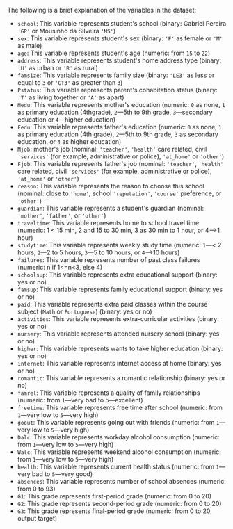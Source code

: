 The following is a brief explanation of the variables in the dataset:

- `school`: This variable represents student's school (binary: Gabriel Pereira `'GP'` or Mousinho da Silveira `'MS'`)
- `sex`: This variable represents student's sex (binary: `'F'` as female or `'M'` as male)
- `age`: This variable represents student's age (numeric: from `15` to `22`)
- `address`: This variable represents student's home address type (binary: `'U'` as urban or `'R'` as rural)
- `famsize`: This variable represents family size (binary: `'LE3'` as less or equal to `3` or `'GT3'` as greater than `3`)
- `Pstatus`: This variable represents parent's cohabitation status (binary: `'T'` as living together or `'A'` as apart)
- `Medu`: This variable represents mother's education (numeric: `0` as none, `1` as primary education (4thgrade), `2`—5th to 9th grade, `3`—secondary education or `4`—higher education)
- `Fedu`: This variable represents father's education (numeric: `0` as none, `1` as primary education (4th grade), `2`—5th to 9th grade, `3` as secondary education, or `4` as higher education)
- `Mjob`: mother's job (nominal: `'teacher'`, `'health'` care related, civil `'services'` (for example, administrative or police), `'at_home'` or `'other'`)
- `Fjob`: This variable represents father's job (nominal: `'teacher'`, `'health'` care related, civil `'services'` (for example, administrative or police), `'at_home'` or `'other'`)
- `reason`: This variable represents the reason to choose this school (nominal: close to `'home'`, school `'reputation'`, `'course'` preference, or `'other'`)
- `guardian`: This variable represents a student's guardian (nominal: `'mother'`, `'father'`, or `'other'`)
- `traveltime`: This variable represents home to school travel time (numeric: 1 < 15 min, 2 and 15 to 30 min, 3 as 30 min to 1 hour, or 4—>1 hour)
- `studytime`: This variable represents weekly study time (numeric: `1`—< 2 hours, `2`—2 to 5 hours, `3`—5 to 10 hours, or `4`—>10 hours)
- `failures`: This variable represents number of past class failures (numeric: n if 1<=n<3, else 4)
- `schoolsup`: This variable represents extra educational support (binary: yes or no)
- `famsup`: This variable represents family educational support (binary: yes or no)
- `paid`: This variable represents extra paid classes within the course subject (`Math` or `Portuguese`) (binary: yes or no)
- `activities`: This variable represents extra-curricular activities (binary: yes or no)
- `nursery`: This variable represents attended nursery school (binary: yes or no)
- `higher`: This variable represents wants to take higher education (binary: yes or no)
- `internet`: This variable represents internet access at home (binary: yes or no)
- `romantic`: This variable represents a romantic relationship (binary: yes or no)
- `famrel`: This variable represents a quality of family relationships (numeric: from `1`—very bad to 5—excellent)
- `freetime`: This variable represents free time after school (numeric: from `1`—very low to `5`—very high)
- `goout`: This variable represents going out with friends (numeric: from `1`—very low to `5`—very high)
- `Dalc`: This variable represents workday alcohol consumption (numeric: from `1`—very low to `5`—very high)
- `Walc`: This variable represents weekend alcohol consumption (numeric: from `1`—very low to `5`—very high)
- `health`: This variable represents current health status (numeric: from `1`—very bad to `5`—very good)
- `absences`: This variable represents number of school absences (numeric: from 0 to 93)
- `G1`: This grade represents first-period grade (numeric: from 0 to 20)
- `G2`: This grade represents second-period grade (numeric: from 0 to 20)
- `G3`: This grade represents final-period grade (numeric: from 0 to 20, output target)

